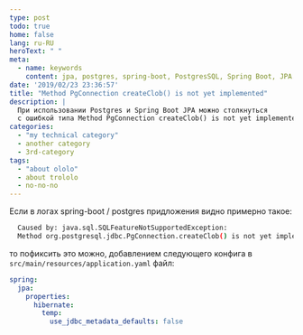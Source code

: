 ```yaml
---
type: post
todo: true
home: false
lang: ru-RU
heroText: " "
meta:
  - name: keywords
    content: jpa, postgres, spring-boot, PostgresSQL, Spring Boot, JPA
date: '2019/02/23 23:36:57'
title: "Method PgConnection createClob() is not yet implemented"
description: |
  При использовании Postgres и Spring Boot JPA можно столкнуться
  с ошибкой типа Method PgConnection createClob() is not yet implemented.
categories:
  - "my technical category"
  - another category
  - 3rd-category
tags:
  - "about ololo"
  - about trololo
  - no-no-no
---
```


Если в логах spring-boot / postgres придложения видно примерно такое:

```bash
  Caused by: java.sql.SQLFeatureNotSupportedException: 
  Method org.postgresql.jdbc.PgConnection.createClob() is not yet implemented.
```

то пофиксить это можно, добавлением следующего конфига в `src/main/resources/application.yaml` файл:

```yaml
spring:
  jpa:
    properties:
      hibernate:
        temp:
          use_jdbc_metadata_defaults: false
```

<!-- ;) -->

<MyHomeHeroFooter />
